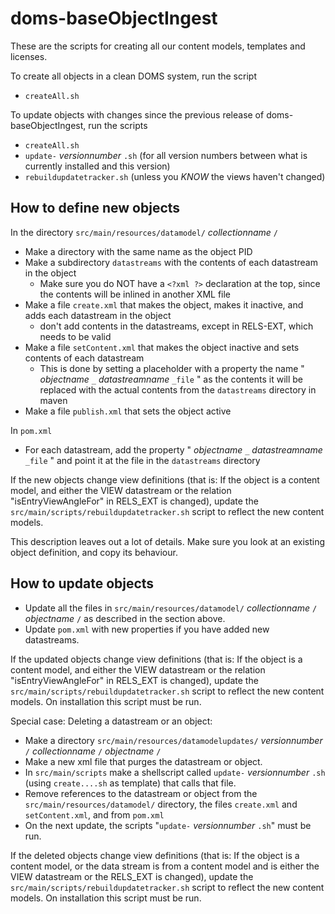 doms-baseObjectIngest
=====================

These are the scripts for creating all our content models, templates and licenses.

To create all objects in a clean DOMS system, run the script

* `createAll.sh`

To update objects with changes since the previous release of doms-baseObjectIngest, run the scripts

* `createAll.sh`
* `update-` _versionnumber_ `.sh` (for all version numbers between what is currently installed and this version)
* `rebuildupdatetracker.sh` (unless you _KNOW_ the views haven't changed)

How to define new objects
-------------------------

In the directory `src/main/resources/datamodel/` _collectionname_ `/`

 * Make a directory with the same name as the object PID
 * Make a subdirectory `datastreams` with the contents of each datastream in the object
   * Make sure you do NOT have a `<?xml ?>` declaration at the top, since the contents will be inlined in another XML file
 * Make a file `create.xml` that makes the object, makes it inactive, and adds each datastream in the object
   * don't add contents in the datastreams, except in RELS-EXT, which needs to be valid
 * Make a file `setContent.xml` that makes the object inactive and sets contents of each datastream
   * This is done by setting a placeholder with a property the name " _objectname_ `_` _datastreamname_ `_file` " as the contents
    it will be replaced with the actual contents from the `datastreams` directory in maven
 * Make a file `publish.xml` that sets the object active

In `pom.xml`

 * For each datastream, add the property " _objectname_ `_` _datastreamname_ `_file` " and point it at the file in the `datastreams` directory

If the new objects change view definitions (that is: If the object is a content model, and either the VIEW datastream or the relation "isEntryViewAngleFor" in RELS_EXT is changed), update the `src/main/scripts/rebuildupdatetracker.sh` script to reflect the new content models. 

This description leaves out a lot of details. Make sure you look at an existing object definition, and copy its behaviour.

How to update objects
---------------------

 * Update all the files in `src/main/resources/datamodel/` _collectionname_ `/` _objectname_ `/` as described in the section above.
 * Update `pom.xml` with new properties if you have added new datastreams.

If the updated objects change view definitions (that is: If the object is a content model, and either the VIEW datastream or the relation "isEntryViewAngleFor" in RELS_EXT is changed), update the `src/main/scripts/rebuildupdatetracker.sh` script to reflect the new content models. On installation this script must be run. 

Special case: Deleting a datastream or an object:

 * Make a directory `src/main/resources/datamodelupdates/` _versionnumber_ `/` _collectionname_ `/` _objectname_ `/`
 * Make a new xml file that purges the datastream or object.
 * In `src/main/scripts` make a shellscript called `update-` _versionnumber_ `.sh` (using `create....sh` as template) that calls that file.
 * Remove references to the datastream or object from the `src/main/resources/datamodel/` directory, the files `create.xml` and `setContent.xml`, and from `pom.xml`
 * On the next update, the scripts "`update-` _versionnumber_ `.sh`"  must be run.
 
If the deleted objects change view definitions (that is: If the object is a content model, or the data stream is from a content model and is either the VIEW datastream or the RELS_EXT is changed), update the `src/main/scripts/rebuildupdatetracker.sh` script to reflect the new content models. On installation this script must be run. 
